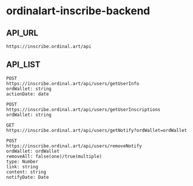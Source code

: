 # ordinalart-inscribe-backend

## API_URL

```text
https://inscribe.ordinal.art/api
```

## API_LIST

```text
POST
https://inscribe.ordinal.art/api/users/getUserInfo
ordWallet: string
actionDate: date
 
POST
https://inscribe.ordinal.art/api/users/getUserInscriptions
ordWallet: string

GET
https://inscribe.ordinal.art/api/users/getNotify?ordWallet=ordWallet

POST
https://inscribe.ordinal.art/api/users/removeNotify
ordWallet: ordWallet
removeAll: false(one)/true(multiple)
type: Number
link: string
content: string
notifyDate: Date
```
